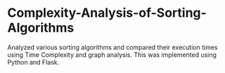 # Complexity-Analysis-of-Sorting-Algorithms
Analyzed various sorting algorithms and compared their execution times using Time Complexity and graph analysis. This was implemented using Python and Flask.
